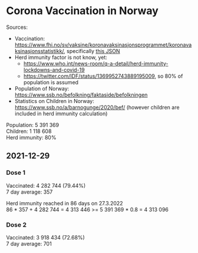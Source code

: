 # Corona Vaccination in Norway

Sources:

- Vaccination: <https://www.fhi.no/sv/vaksine/koronavaksinasjonsprogrammet/koronavaksinasjonsstatistikk/>, specifically [this JSON](https://www.fhi.no/api/chartdata/api/99119)
- Herd immunity factor is not know, yet:
  - <https://www.who.int/news-room/q-a-detail/herd-immunity-lockdowns-and-covid-19>
  - <https://twitter.com/IDF/status/1369952743889195009>, so 80% of population is assumed
- Population of Norway: <https://www.ssb.no/befolkning/faktaside/befolkningen>
- Statistics on Children in Norway: https://www.ssb.no/a/barnogunge/2020/bef/ (however children are included in herd immunity calculation)

Population: 5 391 369  
Children: 1 118 608  
Herd immunity: 80%  

## 2021-12-29

### Dose 1

Vaccinated: 4 282 744 (79.44%)  
7 day average: 357

Herd immunity reached in 86 days on 27.3.2022  
86 * 357 + 4 282 744 = 4 313 446 >= 5 391 369 * 0.8 = 4 313 096

### Dose 2

Vaccinated: 3 918 434 (72.68%)  
7 day average: 701

